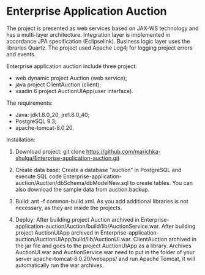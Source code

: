# Enterprise Аpplication Аuction
The project is presented as web services based on JAX-WS technology and has a multi-layer architecture. Integration layer is implemented in accordance JPA specification (Eclipselink). Business logic layer uses the libraries Quartz. The project used Apache Log4j for logging project errors and events.

 Enterprise application auction include three project:
- web dynamic project Auction (web service);
- java project ClientAuction (client);
- vaadin 6 project AuctionUIApp(user interface).

The requirements:
 - Java: jdk1.8.0_20, jre1.8.0_40;
 - PostgreSQL 9.3;
 - apache-tomcat-8.0.20.

Installation:

1. Download project:
git clone https://github.com/marichka-shulga/Enterprise-application-auction.git

2. Create data base:
Create a database "auction” in PostgreSQL and execute SQL code Enterprise-application-auction/Auction/dbSchema/dbModelNew.sql to create tables.
You can also download the sample data from auction.backup.

3. Build:
ant -f common-build.xml. 
As you add additional libraries is not necessary, as they are inside the projects.

4. Deploy:
After building project Auction archived in 
Enterprise-application-auction/Auction/build/lib/AuctionService.war. 
After building project AuctionUIApp archived in 
Enterprise-application-auction/AuctionUIApp/build/lib/AuctionUI.war.
ClientAuction archived in the jar file and goes to the project AuctionUIApp as a library. 
Archives AuctionUI.war and AuctionService.war need to put in the folder of your server apache-tomcat-8.0.20/webapps/ and run Apache Tomcat, it will automatically run the war archives.
